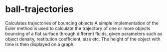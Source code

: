 # ball-trajectories
Calculates trajectories of bouncing objects
A simple implementation of the Euler method is used to calculate the trajectory of one or more objects bouncing of a flat surface through different fluids, given parameters such as object density, restitution coefficient, size etc. The height of the object with time is then displayed on a graph. 
